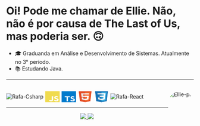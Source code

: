 # Oi! Pode me chamar de Ellie. Não, não é por causa de The Last of Us, mas poderia ser. 🙃

- 🎓 Graduanda em Análise e Desenvolvimento de Sistemas. Atualmente no 3° período.
- 📚 Estudando Java.

***

<div style="display: inline_block"><br>
  <img align="center" alt="Rafa-Csharp" height="30" width="40" src="https://cdn.jsdelivr.net/gh/devicons/devicon@latest/icons/java/java-original.svg">
  <img align="center" alt="Rafa-Js" height="30" width="40" src="https://raw.githubusercontent.com/devicons/devicon/master/icons/javascript/javascript-plain.svg">
  <img align="center" alt="Rafa-Ts" height="30" width="40" src="https://raw.githubusercontent.com/devicons/devicon/master/icons/typescript/typescript-plain.svg">
  <img align="center" alt="Rafa-HTML" height="30" width="40" src="https://raw.githubusercontent.com/devicons/devicon/master/icons/html5/html5-original.svg">
  <img align="center" alt="Rafa-CSS" height="30" width="40" src="https://raw.githubusercontent.com/devicons/devicon/master/icons/css3/css3-original.svg">
  <img align="center" alt="Rafa-React" height="30" width="40" src="https://cdn.jsdelivr.net/gh/devicons/devicon@latest/icons/angularjs/angularjs-original.svg">

  <img align="right" alt="Ellie-pic" height="150" style="border-radius:50px;" src="https://i.picasion.com/pic92/ffc46793c133e8fabceb016aceac3b96.gif">

</div>

***

<div align="center">
  <a href="https://github.com/drielledsilva">
  <img height="150em" src="https://github-readme-stats.vercel.app/api?username=drielledsilva&show_icons=true&theme=calm_pink&include_all_commits=true&count_private=true"/>
  <img height="150em" src="https://github-readme-stats.vercel.app/api/top-langs/?username=drielledsilva&layout=compact&langs_count=7&theme=calm_pink"/>
</div>



